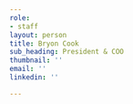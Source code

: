 ```yaml
---
role:
- staff
layout: person
title: Bryon Cook
sub_heading: President & COO
thumbnail: ''
email: ''
linkedin: ''

---
```

